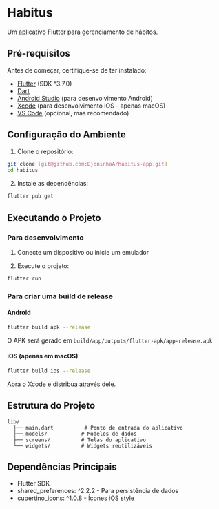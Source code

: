 # Habitus

Um aplicativo Flutter para gerenciamento de hábitos.

## Pré-requisitos

Antes de começar, certifique-se de ter instalado:

- [Flutter](https://flutter.dev/docs/get-started/install) (SDK ^3.7.0)
- [Dart](https://dart.dev/get-dart)
- [Android Studio](https://developer.android.com/studio) (para desenvolvimento Android)
- [Xcode](https://developer.apple.com/xcode/) (para desenvolvimento iOS - apenas macOS)
- [VS Code](https://code.visualstudio.com/) (opcional, mas recomendado)

## Configuração do Ambiente

1. Clone o repositório:

```bash
git clone [git@github.com:DjoninhaA/habitus-app.git]
cd habitus
```

2. Instale as dependências:

```bash
flutter pub get
```

## Executando o Projeto

### Para desenvolvimento

1. Conecte um dispositivo ou inicie um emulador

2. Execute o projeto:

```bash
flutter run
```

### Para criar uma build de release

#### Android

```bash
flutter build apk --release
```

O APK será gerado em `build/app/outputs/flutter-apk/app-release.apk`

#### iOS (apenas em macOS)

```bash
flutter build ios --release
```

Abra o Xcode e distribua através dele.

## Estrutura do Projeto

```
lib/
  ├── main.dart          # Ponto de entrada do aplicativo
  ├── models/           # Modelos de dados
  ├── screens/          # Telas do aplicativo
  └── widgets/          # Widgets reutilizáveis
```

## Dependências Principais

- Flutter SDK
- shared_preferences: ^2.2.2 - Para persistência de dados
- cupertino_icons: ^1.0.8 - Ícones iOS style
